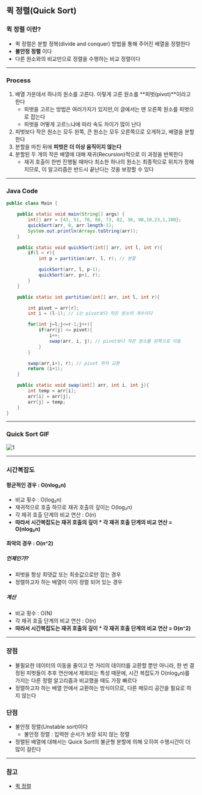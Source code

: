## 퀵 정렬(Quick Sort)

### 퀵 정렬 이란?
* 퀵 정렬은 분할 정복(divide and conquer) 방법을 통해 주어진 배열을 정렬한다
* **불안정 정렬** 이다
* 다른 원소와의 비교만으로 정렬을 수행하는 비교 정렬이다

---
### Process
1. 배열 가운데서 하나의 원소를  고른다. 이렇게 고른 원소를 **피벗(pivot)**이라고 한다
	* 피벗을 고르는 방법은 여러가지가 있지만,이 글에서는 맨 오른쪽 원소를 피벗으로 잡는다
	* 피벗을 어떻게 고르느냐에 따라 속도 차이가 많이 난다
2. 피벗보다 작은 원소는 모두 왼쪽, 큰 원소는 모두 오른쪽으로 오게하고, 배열을 분할한다
3. 분할을 마친 뒤에 **피벗은 더 이상 움직이지 않는다**
4. 분할된 두 개의 작은 배열에 대해 재귀(Recursion)적으로 이 과정을 반복한다
	* 재귀 호출이 한번 진행될 때마다 최소한 하나의 원소는 최종적으로 위치가 정해지므로, 이 알고리즘은 반드시 끝난다는 것을 보장할 수 있다
  
---
### Java Code
```java
public class Main {

    public static void main(String[] args) {
        int[] arr = {43, 51, 76, 60, 73, 82, 36, 98,10,23,1,100};
        quickSort(arr, 0, arr.length-1);
        System.out.println(Arrays.toString(arr));
    }

    public static void quickSort(int[] arr, int l, int r){
        if(l < r){
            int p = partition(arr, l, r); // 분할

            quickSort(arr, l, p-1);
            quickSort(arr, p+1, r);
        }
    }

    public static int partition(int[] arr, int l, int r){

        int pivot = arr[r];
        int i = (l-1); // i는 pivot보다 작은 원소의 개수이다

        for(int j=l;j<=r-1;j++){
            if(arr[j] <= pivot){
                i++;
                swap(arr, i, j); // pivot보다 작은 원소를 왼쪽으로 이동
            }
        }

        swap(arr,i+1, r); // pivot 위치 교환
        return (i+1); 
    }

    public static void swap(int[] arr, int i, int j){
        int temp = arr[i];
        arr[i] = arr[j];
        arr[j] = temp;
    }
}

```

---
### Quick Sort GIF
![1](https://user-images.githubusercontent.com/54322066/95203118-433bd300-081d-11eb-9324-c2336c88afcd.gif)


---
### 시간복잡도
#### 평균적인 경우 : O(nlog₂n)
* 비교 횟수 : O(log₂n)
* 재귀적으로 호출 하므로 재귀 호출의 깊이는 O(log₂n)
* 각 재귀 호출 단계의 비교 연산 : O(n)
* **따라서 시간복잡도는 재귀 호출의 깊이 * 각 재귀 호출 단계의 비교 연산 = O(nlog₂n)**

#### 최악의 경우 : O(n^2)
##### 언제인가?
* 피벗을 항상 최댓값 또는 최솟값으로만 잡는 경우
* 정렬하고자 하는 배열이 이미 정렬 되어 있는 경우
##### 계산
* 비교 횟수 : O(N)
* 각 재귀 호출 단계의 비교 연산 : O(n)
* **따라서 시간복잡도는 재귀 호출의 깊이 * 각 재귀 호출 단계의 비교 연산 = O(n^2)**

---
### 장점
* 불필요한 데이터의 이동을 줄이고 먼 거리의 데이터를 교환할 뿐만 아니라, 한 번 결정된 피벗들이 추후 연산에서 제외되는 특성 때문에, 시간 복잡도가 O(nlog₂n)를 가지는 다른 정렬 알고리즘과 비교했을 때도 가장 빠르다
* 정렬하고자 하는 배열 안에서 교환하는 방식이므로, 다른 메모리 공간을 필요로 하지 않는다

### 단점
* 불안정 정렬(Unstable sort)이다
	* 불안정 정렬 : 입력한 순서가 보장 되지 않는 정렬
* 정렬된 배열에 대해서는 Quick Sort의 불균형 분할에 의해 오히여 수행시간이 더 많이 걸린다


---
### 참고
* [퀵 정렬](https://gyoogle.dev/blog/algorithm/Quick%20Sort.html)

